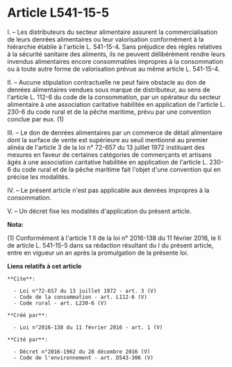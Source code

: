# Article L541-15-5

I. – Les distributeurs du secteur alimentaire assurent la commercialisation de leurs denrées alimentaires ou leur
valorisation conformément à la hiérarchie établie à l'article L. 541-15-4. Sans préjudice des règles relatives à la sécurité
sanitaire des aliments, ils ne peuvent délibérément rendre leurs invendus alimentaires encore consommables impropres à la
consommation ou à toute autre forme de valorisation prévue au même article L. 541-15-4. 

II. – Aucune stipulation contractuelle ne peut faire obstacle au don de denrées alimentaires vendues sous marque de
distributeur, au sens de l'article L. 112-6 du code de la consommation, par un opérateur du secteur alimentaire à une
association caritative habilitée en application de l'article L. 230-6 du code rural et de la pêche maritime, prévu par une
convention conclue par eux. (1) 

III. – Le don de denrées alimentaires par un commerce de détail alimentaire dont la surface de vente est supérieure au seuil
mentionné au premier alinéa de l'article 3 de la loi n° 72-657 du 13 juillet 1972 instituant des mesures en faveur de
certaines catégories de commerçants et artisans âgés à une association caritative habilitée en application de l'article L.
230-6 du code rural et de la pêche maritime fait l'objet d'une convention qui en précise les modalités. 

IV. – Le présent article n'est pas applicable aux denrées impropres à la consommation. 

V. – Un décret fixe les modalités d'application du présent article.

**Nota:**

(1) Conformément à l'article 1 II de la loi n° 2016-138 du 11 février 2016, le II de article L. 541-15-5 dans sa rédaction
résultant du I du présent article, entre en vigueur un an après la promulgation de la présente loi.

**Liens relatifs à cet article**

	**Cite**:

	  - Loi n°72-657 du 13 juillet 1972 - art. 3 (V)
	  - Code de la consommation - art. L112-6 (V)
	  - Code rural - art. L230-6 (V)

	**Créé par**:

	  - Loi n°2016-138 du 11 février 2016 - art. 1 (V)

	**Cité par**:

	  - Décret n°2016-1962 du 28 décembre 2016 (V)
	  - Code de l'environnement - art. D543-306 (V)
